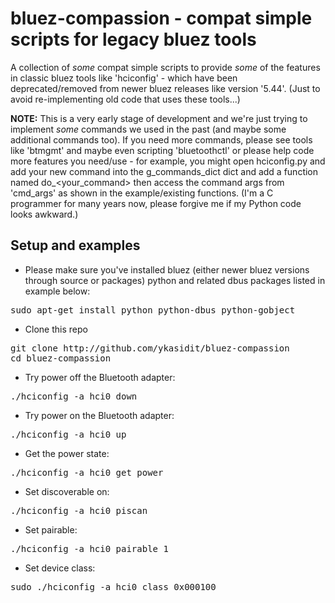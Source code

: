 bluez-compassion - compat simple scripts for legacy bluez tools
===============================================================

A collection of *some* compat simple scripts to provide *some* of the features in classic bluez tools like 'hciconfig' - which have been deprecated/removed from newer bluez releases like version '5.44'. (Just to avoid re-implementing old code that uses these tools...)

**NOTE:** This is a very early stage of development and we're just trying to implement *some* commands we used in the past (and maybe some additional commands too). If you need more commands, please see tools like 'btmgmt' and maybe even scripting 'bluetoothctl' or please help code more features you need/use - for example, you might open hciconfig.py and add your new command into the g_commands_dict dict and add a function named do_<your_command> then access the command args from 'cmd_args' as shown in the example/existing functions. (I'm a C programmer for many years now, please forgive me if my Python code looks awkward.)


Setup and examples
------------------

- Please make sure you've installed bluez (either newer bluez versions through source or packages) python and related dbus packages listed in example below:
<pre>sudo apt-get install python python-dbus python-gobject</pre>

- Clone this repo
<pre>
git clone http://github.com/ykasidit/bluez-compassion
cd bluez-compassion
</pre>

- Try power off the Bluetooth adapter:
<pre>./hciconfig -a hci0 down</pre>

- Try power on the Bluetooth adapter:
<pre>./hciconfig -a hci0 up</pre>

- Get the power state:
<pre>./hciconfig -a hci0 get_power</pre>

- Set discoverable on:
<pre>./hciconfig -a hci0 piscan</pre>

- Set pairable:
<pre>./hciconfig -a hci0 pairable 1</pre>

- Set device class:
<pre>sudo ./hciconfig -a hci0 class 0x000100</pre>









